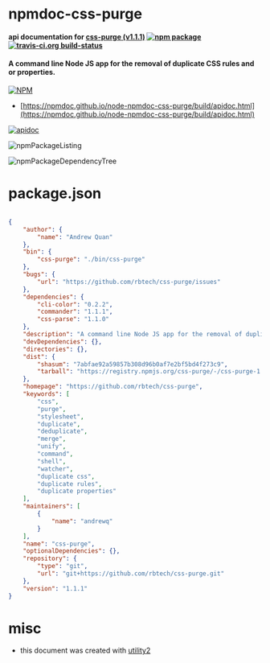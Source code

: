 # npmdoc-css-purge

#### api documentation for  [css-purge (v1.1.1)](https://github.com/rbtech/css-purge)  [![npm package](https://img.shields.io/npm/v/npmdoc-css-purge.svg?style=flat-square)](https://www.npmjs.org/package/npmdoc-css-purge) [![travis-ci.org build-status](https://api.travis-ci.org/npmdoc/node-npmdoc-css-purge.svg)](https://travis-ci.org/npmdoc/node-npmdoc-css-purge)

#### A command line Node JS app for the removal of duplicate CSS rules and or properties.

[![NPM](https://nodei.co/npm/css-purge.png?downloads=true&downloadRank=true&stars=true)](https://www.npmjs.com/package/css-purge)

- [https://npmdoc.github.io/node-npmdoc-css-purge/build/apidoc.html](https://npmdoc.github.io/node-npmdoc-css-purge/build/apidoc.html)

[![apidoc](https://npmdoc.github.io/node-npmdoc-css-purge/build/screenCapture.buildCi.browser.%252Ftmp%252Fbuild%252Fapidoc.html.png)](https://npmdoc.github.io/node-npmdoc-css-purge/build/apidoc.html)

![npmPackageListing](https://npmdoc.github.io/node-npmdoc-css-purge/build/screenCapture.npmPackageListing.svg)

![npmPackageDependencyTree](https://npmdoc.github.io/node-npmdoc-css-purge/build/screenCapture.npmPackageDependencyTree.svg)



# package.json

```json

{
    "author": {
        "name": "Andrew Quan"
    },
    "bin": {
        "css-purge": "./bin/css-purge"
    },
    "bugs": {
        "url": "https://github.com/rbtech/css-purge/issues"
    },
    "dependencies": {
        "cli-color": "0.2.2",
        "commander": "1.1.1",
        "css-parse": "1.1.0"
    },
    "description": "A command line Node JS app for the removal of duplicate CSS rules and or properties.",
    "devDependencies": {},
    "directories": {},
    "dist": {
        "shasum": "7abfae92a59857b308d96b0af7e2bf5bd4f273c9",
        "tarball": "https://registry.npmjs.org/css-purge/-/css-purge-1.1.1.tgz"
    },
    "homepage": "https://github.com/rbtech/css-purge",
    "keywords": [
        "css",
        "purge",
        "stylesheet",
        "duplicate",
        "deduplicate",
        "merge",
        "unify",
        "command",
        "shell",
        "watcher",
        "duplicate css",
        "duplicate rules",
        "duplicate properties"
    ],
    "maintainers": [
        {
            "name": "andrewq"
        }
    ],
    "name": "css-purge",
    "optionalDependencies": {},
    "repository": {
        "type": "git",
        "url": "git+https://github.com/rbtech/css-purge.git"
    },
    "version": "1.1.1"
}
```



# misc
- this document was created with [utility2](https://github.com/kaizhu256/node-utility2)
